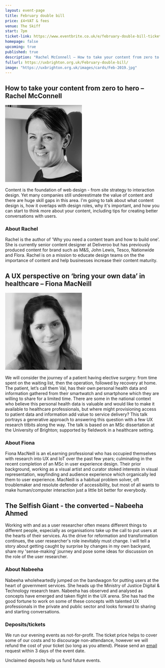 ```yaml
---
layout: event-page	
title: February double bill
price: £4+VAT & fees
venue: The Skiff
start: 7pm
ticket-link: https://www.eventbrite.co.uk/e/february-double-bill-tickets-53051728147#tickets
homepage: false
upcoming: true
published: true
description: "Rachel McConnell – How to take your content from zero to hero & Fiona MacNeill – A UX perspective on ‘bring your own data’ in healthcare"
fullurl: https://uxbrighton.org.uk/February-double-bill/
image: "https://uxbrighton.org.uk/images/cards/Feb-2019.jpg"
---
```




<h2 class="talk__speaker">How to take your content from zero to hero – Rachel McConnell</h2>

<div class="text-center"><img src="/2018/images/photos/feb-1.jpg" alt="" style="" class="talk__thumb circle right-over-m" width="250"></div>
<p>Content is the foundation of web design - from site strategy to interaction design.  Yet many companies still underestimate the value of content and there are huge skill gaps in this area. I'm going to talk about what content design is, how it overlaps with design roles, why it's important, and how you can start to think more about your content, including tips for creating better conversations with users.</p>

### About Rachel
Rachel is the author of 'Why you need a content team and how to build one'.  She is currently senior content designer at Deliveroo but has previously produced content for brand such as M&S, John Lewis, Tesco, Nationwide and Flora.  Rachel is on a mission to educate design teams on the the importance of content and help businesses increase their content maturity.




<h2 class="talk__speaker">A UX perspective on ‘bring your own data’ in healthcare – Fiona MacNeill</h2>
<div class="text-center"><img src="/2018/images/photos/feb-2.jpg" alt="" style="" class="talk__thumb circle right-over-m" width="250"></div>
 
<p>We will consider the journey of a patient having elective surgery: from time spent on the waiting list, then the operation, followed by recovery at home. The patient, let’s call them Val, has their own personal health data and information gathered from their smartwatch and smartphone which they are willing to share for a limited time. There are some in the national context who believe this personal health data is valuable and would like to make it available to healthcare professionals, but where might provisioning access to patient data and information add value to service delivery? This talk portrays a generative approach to answering this question with a few UX research titbits along the way. The talk is based on an MSc dissertation at the University of Brighton; supported by fieldwork in a healthcare setting.</p>

### About Fiona
Fiona MacNeill is an eLearning professional who has occupied themselves with research into UX and IoT over the past few years; culminating in the recent completion of an MSc in user experience design. Their prior background, working as a visual artist and curator stoked interests in visual representation, wayfinding and audience experience which organically led them to user experience. MacNeill is a habitual problem solver, oft troublemaker and resolute defender of accessibility, but most of all wants to make human/computer interaction just a little bit better for everybody.

<h2 class="talk__speaker">The Selfish Giant - the converted – Nabeeha Ahmed</h2>

<p>Working with and as a user researcher often means different things to different people, especially as organisations take up the call to put users at the hearts of their services. As the drive for reformation and transformation continues, the user researcher's role inevitably must change. I will tell a story about getting caught by surprise by changes in my own backyard, share my 'sense-making' journey and pose some ideas for discussion on the role of the user researcher.</p>

### About Nabeeha
Nabeeha wholeheartedly jumped on the bandwagon for putting users at the heart of government services. She heads up the Ministry of Justice Digital & Technology research team. Nabeeha has observed and analysed as concepts have emerged and taken flight in the UX arena. She has had the good fortune to work on some of these concepts with talented UX professionals in the private and public sector and looks forward to sharing and starting conversations.

### Deposits/tickets

We run our evening events as not-for-profit. The ticket price helps to cover some of our costs and to discourage non-attendance, however we will refund the cost of your ticket (so long as you attend). Please send an [email](mailto:emmeline@uxbrighton.org.uk) request within 3 days of the event date.

Unclaimed deposits help us fund future events.
